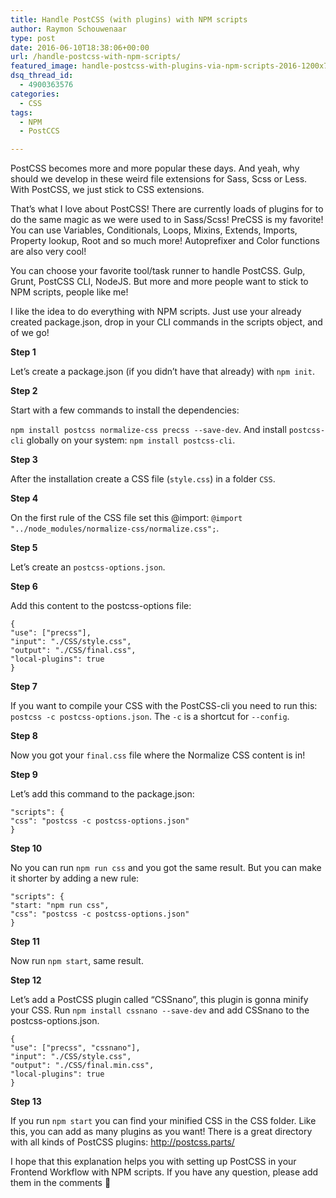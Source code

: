 ```yaml
---
title: Handle PostCSS (with plugins) with NPM scripts
author: Raymon Schouwenaar
type: post
date: 2016-06-10T18:38:06+00:00
url: /handle-postcss-with-npm-scripts/
featured_image: handle-postcss-with-plugins-via-npm-scripts-2016-1200x750.jpg
dsq_thread_id:
  - 4900363576
categories:
  - CSS
tags:
  - NPM
  - PostCCS

---
```

PostCSS becomes more and more popular these days. And yeah, why should we develop in these weird file extensions for Sass, Scss or Less. With PostCSS, we just stick to CSS extensions.

That&#8217;s what I love about PostCSS! There are currently loads of plugins for to do the same magic as we were used to in Sass/Scss! PreCSS is my favorite! You can use Variables, Conditionals, Loops, Mixins, Extends, Imports, Property lookup, Root and so much more! Autoprefixer and Color functions are also very cool!

You can choose your favorite tool/task runner to handle PostCSS. Gulp, Grunt, PostCSS CLI, NodeJS. But more and more people want to stick to NPM scripts, people like me!

I like the idea to do everything with NPM scripts. Just use your already created package.json, drop in your CLI commands in the scripts object, and of we go!

**Step 1**

Let&#8217;s create a package.json (if you didn&#8217;t have that already) with `npm init`.

**Step 2**

Start with a few commands to install the dependencies:

`npm install postcss normalize-css precss --save-dev`. And install `postcss-cli` globally on your system: `npm install postcss-cli`.

**Step 3**

After the installation create a CSS file (`style.css`) in a folder `CSS`.

**Step 4**

On the first rule of the CSS file set this @import: `@import "../node_modules/normalize-css/normalize.css";`.

**Step 5**

Let&#8217;s create an `postcss-options.json`.

**Step 6**

Add this content to the postcss-options file:

    {
    "use": ["precss"],
    "input": "./CSS/style.css",
    "output": "./CSS/final.css",
    "local-plugins": true
    }


**Step 7**

If you want to compile your CSS with the PostCSS-cli you need to run this: `postcss -c postcss-options.json`. The `-c` is a shortcut for `--config`.

**Step 8**

Now you got your `final.css` file where the Normalize CSS content is in!

**Step 9**

Let&#8217;s add this command to the package.json:

    "scripts": {
    "css": "postcss -c postcss-options.json"
    }


**Step 10**

No you can run `npm run css` and you got the same result. But you can make it shorter by adding a new rule:

    "scripts": {
    "start: "npm run css",
    "css": "postcss -c postcss-options.json"
    }


**Step 11**

Now run `npm start`, same result.

**Step 12**

Let&#8217;s add a PostCSS plugin called &#8220;CSSnano&#8221;, this plugin is gonna minify your CSS. Run `npm install cssnano --save-dev` and add CSSnano to the postcss-options.json.

    {
    "use": ["precss", "cssnano"],
    "input": "./CSS/style.css",
    "output": "./CSS/final.min.css",
    "local-plugins": true
    }


**Step 13**

If you run `npm start` you can find your minified CSS in the CSS folder. Like this, you can add as many plugins as you want! There is a great directory with all kinds of PostCSS plugins: http://postcss.parts/

I hope that this explanation helps you with setting up PostCSS in your Frontend Workflow with NPM scripts. If you have any question, please add them in the comments 🙂